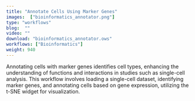 ```yaml
---
title: "Annotate Cells Using Marker Genes"
images:  ["bioinformatics_annotator.png"]
type: "workflows"
blog:  ""
video: ""
download: "bioinformatics_annotator.ows"
workflows: ["Bioinformatics"]
weight: 940
---
```


Annotating cells with marker genes identifies cell types, enhancing the understanding of functions and interactions in studies such as single-cell analysis. This workflow involves loading a single-cell dataset, identifying marker genes, and annotating cells based on gene expression, utilizing the t-SNE widget for visualization.
